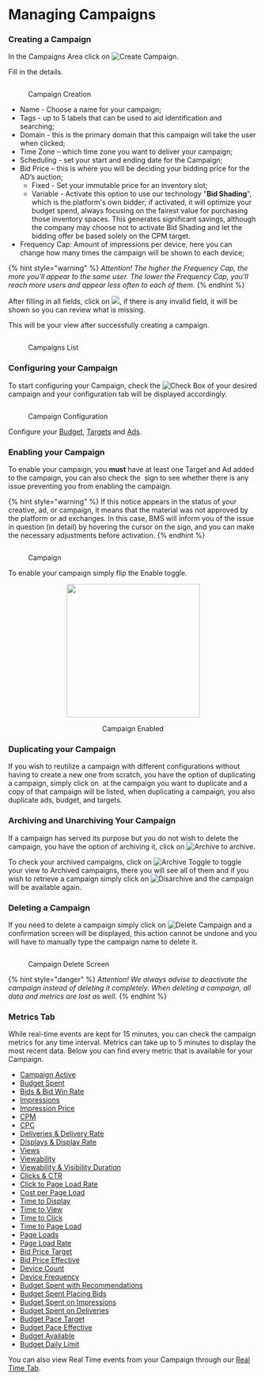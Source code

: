 # Managing Campaigns

### Creating a Campaign

In the Campaigns Area click on <img src="../../.gitbook/assets/image (252).png" alt="Create Campaign" data-size="line">.

Fill in the details.

<figure><img src="../../.gitbook/assets/image (238).png" alt=""><figcaption><p>Campaign Creation</p></figcaption></figure>

* Name - Choose a name for your campaign;
* Tags - up to 5 labels that can be used to aid identification and searching;
* Domain - this is the primary domain that this campaign will take the user when clicked;
* Time Zone – which time zone you want to deliver your campaign;
* Scheduling - set your start and ending date for the Campaign;
* Bid Price – this is where you will be deciding your bidding price for the AD’s auction;
  * Fixed - Set your immutable price for an inventory slot;
  * Variable - Activate this option to use our technology "**Bid Shading**", which is the platform's own bidder; if activated, it will optimize your budget spend, always focusing on the fairest value for purchasing those inventory spaces. This generates significant savings, although the company may choose not to activate Bid Shading and let the bidding offer be based solely on the CPM target.
* Frequency Cap: Amount of impressions per device, here you can change how many times the campaign will be shown to each device;

{% hint style="warning" %}
_Attention! The higher the Frequency Cap, the more you'll appear to the same user. The lower the Frequency Cap, you'll reach more users and appear less often to each of them._
{% endhint %}

After filling in all fields, click on ![](<../../.gitbook/assets/image (253).png>), if there is any invalid field, it will be shown so you can review what is missing.

This will be your view after successfully creating a campaign.

<figure><img src="../../.gitbook/assets/Captura de tela 2024-12-05 073504.png" alt=""><figcaption><p>Campaigns List</p></figcaption></figure>

### Configuring your Campaign

To start configuring your Campaign, check the <img src="../../.gitbook/assets/image (6) (3).png" alt="Check Box" data-size="line"> of your desired campaign and your configuration tab will be displayed accordingly.

<figure><img src="../../.gitbook/assets/image (438).png" alt=""><figcaption><p>Campaign Configuration</p></figcaption></figure>

Configure your [Budget](budgets.md), [Targets](targets.md) and [Ads](managing-ads.md).

### Enabling your Campaign

To enable your campaign, you **must** have at least one Target and Ad added to the campaign, you can also check the <img src="../../.gitbook/assets/image (76).png" alt="" data-size="line"> sign to see whether there is any issue preventing you from enabling the campaign.

{% hint style="warning" %}
If this notice appears in the status of your creative, ad, or campaign, it means that the material was not approved by the platform or ad exchanges. In this case, BMS will inform you of the issue in question (in detail) by hovering the cursor on the sign, and you can make the necessary adjustments before activation.
{% endhint %}

<figure><img src="../../.gitbook/assets/image (439).png" alt=""><figcaption><p>Campaign</p></figcaption></figure>

To enable your campaign simply flip the Enable toggle.

<div align="center"><figure><img src="../../.gitbook/assets/image (1) (4).png" alt="" width="269"><figcaption><p>Campaign Enabled</p></figcaption></figure></div>

### Duplicating your Campaign

If you wish to reutilize a campaign with different configurations without having to create a new one from scratch, you have the option of duplicating a campaign, simply click on <img src="../../.gitbook/assets/image (77).png" alt="" data-size="line"> at the campaign you want to duplicate and a copy of that campaign will be listed, when duplicating a campaign, you also duplicate ads, budget, and targets.

### Archiving and Unarchiving Your Campaign

If a campaign has served its purpose but you do not wish to delete the campaign, you have the option of archiving it, click on <img src="../../.gitbook/assets/image (78).png" alt="Archive" data-size="line"> to archive.

To check your archived campaigns, click on <img src="../../.gitbook/assets/image (79).png" alt="Archive Toggle" data-size="line"> to toggle your view to Archived campaigns, there you will see all of them and if you wish to retrieve a campaign simply click on ![Disarchive](<../../.gitbook/assets/image (80).png>) and the campaign will be available again.

### Deleting a Campaign

If you need to delete a campaign simply click on ![Delete Campaign](<../../.gitbook/assets/image (81).png>) and a confirmation screen will be displayed, this action cannot be undone and you will have to manually type the campaign name to delete it.

<figure><img src="../../.gitbook/assets/image (31) (1) (2).png" alt=""><figcaption><p>Campaign Delete Screen</p></figcaption></figure>

{% hint style="danger" %}
_Attention! We always advise to deactivate the campaign instead of deleting it completely. When deleting a campaign, all data and metrics are lost as well._
{% endhint %}

### Metrics Tab

While real-time events are kept for 15 minutes, you can check the campaign metrics for any time interval. Metrics can take up to 5 minutes to display the most recent data. Below you can find every metric that is available for your Campaign.

* [Campaign Active](dsp-metrics.md#campaign-active)
* [Budget Spent](dsp-metrics.md#budget-spent)
* [Bids & Bid Win Rate](dsp-metrics.md#bids-and-bid-win)
* [Impressions](dsp-metrics.md#impressions)
* [Impression Price](dsp-metrics.md#impression-price)
* [CPM](dsp-metrics.md#cpm)
* [CPC](dsp-metrics.md#cpc)
* [Deliveries & Delivery Rate](../ad-server/ad-server-metrics.md#deliveries-and-delivery-rate)
* [Displays & Display Rate](../ad-server/ad-server-metrics.md#displays-and-display-rate)
* [Views](../ad-server/ad-server-metrics.md#views)
* [Viewability](../ad-server/ad-server-metrics.md#viewability)
* [Viewability & Visibility Duration](../ad-server/ad-server-metrics.md#viewability-and-visibility-duration)
* [Clicks & CTR](../ad-server/ad-server-metrics.md#clicks-and-ctr)
* [Click to Page Load Rate](../ad-server/ad-server-metrics.md#click-to-page-load-rate)
* [Cost per Page Load](dsp-metrics.md#cost-per-page-load)
* [Time to Display](../ad-server/ad-server-metrics.md#time-to-display)
* [Time to View](../ad-server/ad-server-metrics.md#time-to-view)
* [Time to Click](../ad-server/ad-server-metrics.md#time-to-click)
* [Time to Page Load](../ad-server/ad-server-metrics.md#time-to-page-load)
* [Page Loads](../ad-server/ad-server-metrics.md#page-loads)
* [Page Load Rate](../ad-server/ad-server-metrics.md#page-load-rate)
* [Bid Price Target](dsp-metrics.md#bid-price-target)
* [Bid Price Effective](dsp-metrics.md#bid-price-effective)
* [Device Count](dsp-metrics.md#device-count)
* [Device Frequency](dsp-metrics.md#device-frequency)
* [Budget Spent with Recommendations](dsp-metrics.md#budget-spent-with-recommendations)
* [Budget Spent Placing Bids](dsp-metrics.md#budget-spent-placing-bids)
* [Budget Spent on Impressions](dsp-metrics.md#budget-spent-on-impressions)
* [Budget Spent on Deliveries](dsp-metrics.md#budget-spent-on-deliveries)
* [Budget Pace Target](dsp-metrics.md#budget-pace-target)
* [Budget Pace Effective](dsp-metrics.md#budget-pace-effective)
* [Budget Available](dsp-metrics.md#budget-available)
* [Budget Daily Limit](dsp-metrics.md#budget-daily-limit)

You can also view Real Time events from your Campaign through our [Real Time Tab](real-time-tab.md).
